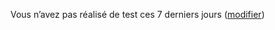 Vous n’avez pas réalisé de test ces 7 derniers jours <span class="modifier">([modifier](#depistage))</span>
